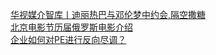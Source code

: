   
[华视媒介智库丨迪丽热巴与邓伦梦中约会,隔空撒糖](http://www.dianyue.me/archives/423/5x8wwrhuo0n5gmb9/)  
[北京电影节历届俄罗斯电影介绍](http://www.dianyue.me/archives/423/gjs7mrm60xuk7255/)  
[企业如何对PE进行反向尽调？](http://www.dianyue.me/archives/716/kpz45yn6ugv3z4sn/)